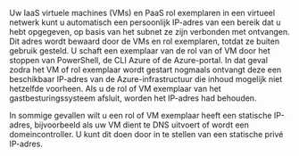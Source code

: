 Uw IaaS virtuele machines (VMs) en PaaS rol exemplaren in een virtueel netwerk kunt u automatisch een persoonlijk IP-adres van een bereik dat u hebt opgegeven, op basis van het subnet ze zijn verbonden met ontvangen. Dit adres wordt bewaard door de VMs en rol exemplaren, totdat ze buiten gebruik gesteld. U schaft een exemplaar van de rol van of VM door het stoppen van PowerShell, de CLI Azure of de Azure-portal. In dat geval zodra het VM of rol exemplaar wordt gestart nogmaals ontvangt deze een beschikbaar IP-adres van de Azure-infrastructuur die inhoud mogelijk niet hetzelfde voorheen. Als u de rol of VM exemplaar van het gastbesturingssysteem afsluit, worden het IP-adres had behouden.  

In sommige gevallen wilt u een rol of VM exemplaar heeft een statische IP-adres, bijvoorbeeld als uw VM dient te DNS uitvoert of wordt een domeincontroller. U kunt dit doen door in te stellen van een statische privé IP-adres.